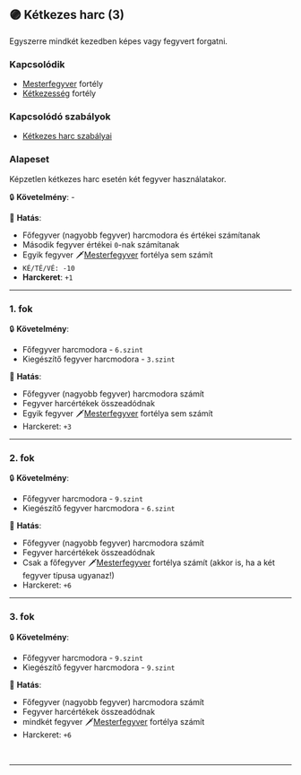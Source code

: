 ## 🟣 Kétkezes harc (3)

Egyszerre mindkét kezedben képes vagy fegyvert forgatni.

### Kapcsolódik

- [Mesterfegyver](mesterfegyver.md) fortély
- [Kétkezesség](ketkezesseg.md) fortély

### Kapcsolódó szabályok

- [Kétkezes harc szabályai](../065_04_ketkezes_harc_szabalyai.md)


### Alapeset

Képzetlen kétkezes harc esetén két fegyver használatakor.

🔒 **Követelmény**: -

🌟 **Hatás**:

- Főfegyver (nagyobb fegyver) harcmodora és értékei számítanak
- Második fegyver értékei `0`-nak számítanak
- Egyik fegyver 🗡️[Mesterfegyver](mesterfegyver.md) fortélya sem számít
- `KÉ/TÉ/VÉ: -10`
- **Harckeret**: `+1`

---
### 1. fok

🔒 **Követelmény**:
- Főfegyver harcmodora - `6.szint`
- Kiegészítő fegyver harcmodora - `3.szint`

🌟 **Hatás**:
  - Főfegyver (nagyobb fegyver) harcmodora számít
  - Fegyver harcértékek összeadódnak
  - Egyik fegyver 🗡️[Mesterfegyver](mesterfegyver.md) fortélya sem számít
  - Harckeret: `+3`

---
### 2. fok

🔒 **Követelmény**:
- Főfegyver harcmodora - `9.szint`
- Kiegészítő fegyver harcmodora - `6.szint`

🌟 **Hatás**:
- Főfegyver (nagyobb fegyver) harcmodora számít
- Fegyver harcértékek összeadódnak
- Csak a főfegyver 🗡️[Mesterfegyver](mesterfegyver.md) fortélya számít (akkor is, ha a két fegyver típusa ugyanaz!)
- Harckeret: `+6`

---
### 3. fok

🔒 **Követelmény**:
- Főfegyver harcmodora - `9.szint`
- Kiegészítő fegyver harcmodora - `9.szint`

🌟 **Hatás**:
  - Főfegyver (nagyobb fegyver) harcmodora számít
  - Fegyver harcértékek összeadódnak
  - mindkét fegyver 🗡️[Mesterfegyver](mesterfegyver.md) fortélya számít
  - Harckeret: `+6`

<br />

---

